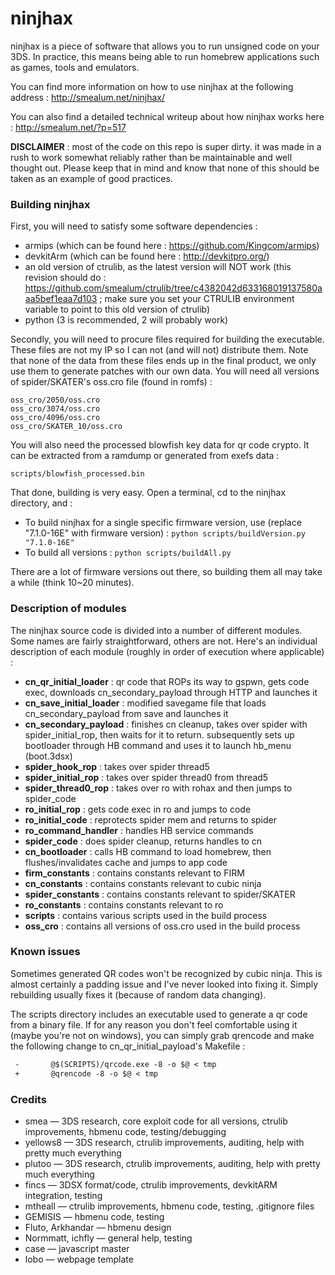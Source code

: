 ninjhax
=======

ninjhax is a piece of software that allows you to run unsigned code on your 3DS. In practice, this means being able to run homebrew applications such as games, tools and emulators.

You can find more information on how to use ninjhax at the following address : http://smealum.net/ninjhax/

You can also find a detailed technical writeup about how ninjhax works here : http://smealum.net/?p=517

**DISCLAIMER** : most of the code on this repo is super dirty. it was made in a rush to work somewhat reliably rather than be maintainable and well thought out. Please keep that in mind and know that none of this should be taken as an example of good practices.

### Building ninjhax

First, you will need to satisfy some software dependencies :
- armips (which can be found here : https://github.com/Kingcom/armips)
- devkitArm (which can be found here : http://devkitpro.org/)
- an old version of ctrulib, as the latest version will NOT work (this revision should do : https://github.com/smealum/ctrulib/tree/c4382042d633168019137580aaa5bef1eaa7d103 ; make sure you set your CTRULIB environment variable to point to this old version of ctrulib)
- python (3 is recommended, 2 will probably work)

Secondly, you will need to procure files required for building the executable. These files are not my IP so I can not (and will not) distribute them. Note that none of the data from these files ends up in the final product, we only use them to generate patches with our own data. You will need all versions of spider/SKATER's oss.cro file (found in romfs) :

	oss_cro/2050/oss.cro
	oss_cro/3074/oss.cro
	oss_cro/4096/oss.cro
	oss_cro/SKATER_10/oss.cro
	
You will also need the processed blowfish key data for qr code crypto. It can be extracted from a ramdump or generated from exefs data :

	scripts/blowfish_processed.bin

That done, building is very easy. Open a terminal, cd to the ninjhax directory, and :

- To build ninjhax for a single specific firmware version, use (replace "7.1.0-16E" with firmware version) : `python scripts/buildVersion.py "7.1.0-16E"`
- To build all versions : `python scripts/buildAll.py`

There are a lot of firmware versions out there, so building them all may take a while (think 10~20 minutes).

### Description of modules

The ninjhax source code is divided into a number of different modules. Some names are fairly straightforward, others are not. Here's an individual description of each module (roughly in order of execution where applicable) :
 
- **cn_qr_initial_loader** : qr code that ROPs its way to gspwn, gets code exec, downloads cn_secondary_payload through HTTP and launches it
- **cn_save_initial_loader** : modified savegame file that loads cn_secondary_payload from save and launches it
- **cn_secondary_payload** : finishes cn cleanup, takes over spider with spider_initial_rop, then waits for it to return. subsequently sets up bootloader through HB command and uses it to launch hb_menu (boot.3dsx)
- **spider_hook_rop** : takes over spider thread5
- **spider_initial_rop** : takes over spider thread0 from thread5
- **spider_thread0_rop** : takes over ro with rohax and then jumps to spider_code
- **ro_initial_rop** : gets code exec in ro and jumps to code
- **ro_initial_code** : reprotects spider mem and returns to spider
- **ro_command_handler** : handles HB service commands
- **spider_code** : does spider cleanup, returns handles to cn
- **cn_bootloader** : calls HB command to load homebrew, then flushes/invalidates cache and jumps to app code
- **firm_constants** : contains constants relevant to FIRM
- **cn_constants** : contains constants relevant to cubic ninja
- **spider_constants** : contains constants relevant to spider/SKATER
- **ro_constants** : contains constants relevant to ro
- **scripts** : contains various scripts used in the build process
- **oss_cro** : contains all versions of oss.cro used in the build process

### Known issues

Sometimes generated QR codes won't be recognized by cubic ninja. This is almost certainly a padding issue and I've never looked into fixing it. Simply rebuilding usually fixes it (because of random data changing).

The scripts directory includes an executable used to generate a qr code from a binary file. If for any reason you don't feel comfortable using it (maybe you're not on windows), you can simply grab qrencode and make the following change to cn_qr_initial_payload's Makefile :
```diff
 -       @$(SCRIPTS)/qrcode.exe -8 -o $@ < tmp
 +       @qrencode -8 -o $@ < tmp
```

### Credits

 - smea — 3DS research, core exploit code for all versions, ctrulib improvements, hbmenu code, testing/debugging 
 - yellows8 — 3DS research, ctrulib improvements, auditing, help with pretty much everything 
 - plutoo — 3DS research, ctrulib improvements, auditing, help with pretty much everything 
 - fincs — 3DSX format/code, ctrulib improvements, devkitARM integration, testing 
 - mtheall — ctrulib improvements, hbmenu code, testing, .gitignore files
 - GEMISIS — hbmenu code, testing 
 - Fluto, Arkhandar — hbmenu design 
 - Normmatt, ichfly — general help, testing 
 - case — javascript master 
 - lobo — webpage template 
